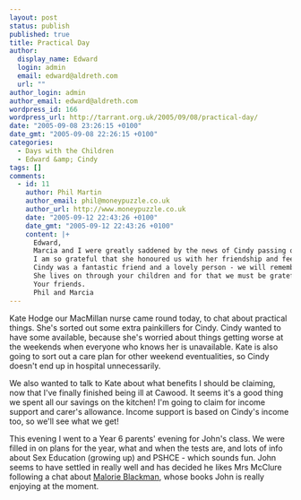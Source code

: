 ```yaml
---
layout: post
status: publish
published: true
title: Practical Day
author:
  display_name: Edward
  login: admin
  email: edward@aldreth.com
  url: ""
author_login: admin
author_email: edward@aldreth.com
wordpress_id: 166
wordpress_url: http://tarrant.org.uk/2005/09/08/practical-day/
date: "2005-09-08 23:26:15 +0100"
date_gmt: "2005-09-08 22:26:15 +0100"
categories:
  - Days with the Children
  - Edward &amp; Cindy
tags: []
comments:
  - id: 11
    author: Phil Martin
    author_email: phil@moneypuzzle.co.uk
    author_url: http://www.moneypuzzle.co.uk
    date: "2005-09-12 22:43:26 +0100"
    date_gmt: "2005-09-12 22:43:26 +0100"
    content: |+
      Edward,
      Marcia and I were greatly saddened by the news of Cindy passing on and our thoughts are with you, Toby, John and Rose.
      I am so grateful that she honoured us with her friendship and feel humbled by her bravery and dignity.
      Cindy was a fantastic friend and a lovely person - we will remember her with fond memories.
      She lives on through your children and for that we must be grateful.
      Your friends.
      Phil and Marcia
---
```


<p>Kate Hodge our MacMillan nurse came round today, to chat about practical things.  She's sorted out some extra painkillers for Cindy.  Cindy wanted to have some available, because she's worried about things getting worse at the weekends when everyone who knows her is unavailable.  Kate is also going to sort out a care plan for other weekend eventualities, so Cindy doesn't end up in hospital unnecessarily.</p>
<p>We also wanted to talk to Kate about what benefits I should be claiming, now that I've finally finished being ill at Cawood.  It seems it's a good thing we spent all our savings on the kitchen!  I'm going to claim for income support and carer's allowance.  Income support is based on Cindy's income too, so we'll see what we get!</p>
<p>This evening I went to a Year 6 parents' evening for John's class.  We were filled in on plans for the year, what and when the tests are, and lots of info about Sex Education (growing up) and PSHCE - which sounds fun.  John seems to have settled in really well and has decided he likes Mrs McClure following a chat about <a href="https://www.malorieblackman.co.uk/">Malorie Blackman</a>, whose books John is really enjoying at the moment.</p>
